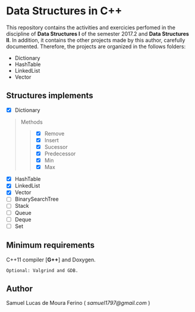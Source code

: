 # Data Structures in C++

This repository contains the activities and exercicies perfomed in the discipline of **Data Structures I** 
of the semester 2017.2 and **Data Structures II**. In addition, it contains the other projects made by this author,
carefully documented. Therefore, the projects are organized in the follows folders:  

- Dictionary
- HashTable
- LinkedList
- Vector

## Structures implements

- [X] Dictionary

> Methods
>> - [X] Remove
>> - [X] Insert
>> - [X] Sucessor
>> - [X] Predecessor
>> - [X] Min
>> - [X] Max

- [X] HashTable
- [X] LinkedList
- [X] Vector
- [ ] BinarySearchTree
- [ ] Stack
- [ ] Queue
- [ ] Deque
- [ ] Set

## Minimum requirements

C++11 compiler [**G++**] and Doxygen.  

	Optional: Valgrind and GDB. 

## Author

Samuel Lucas de Moura Ferino ( _samuel1797@gmail.com_ )
